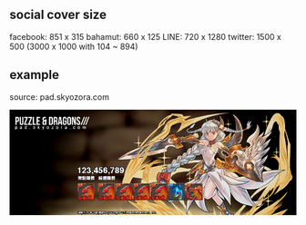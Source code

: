 social cover size
----

facebook: 851 x 315
bahamut: 660 x 125
LINE: 720 x 1280
twitter: 1500 x 500 (3000 x 1000 with 104 ~ 894)

example
----

source: pad.skyozora.com

![example](example.png)